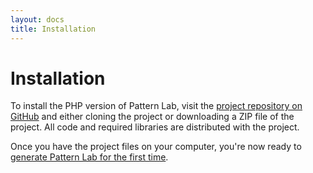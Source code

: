 ```yaml
---
layout: docs
title: Installation
---
```


# Installation
To install the PHP version of Pattern Lab, visit the [project repository on GitHub](https://github.com/pattern-lab/patternlab-php/) and either cloning the project or downloading a ZIP file of the project. All code and required libraries are distributed with the project.

Once you have the project files on your computer, you're now ready to [generate Pattern Lab for the first time](https://github.com/pattern-lab/patternlab-php/wiki/Generating-the-Pattern-Lab-Website-for-the-First-Time).
